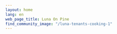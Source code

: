 ```yaml
---
layout: home
lang: en
web_page_title: Luna On Pine
find_community_image: "/luna-tenants-cooking-1"
---
```




